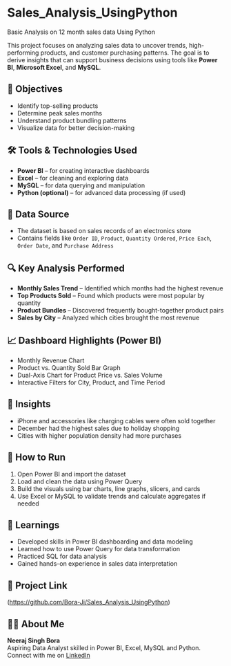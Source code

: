 # Sales_Analysis_UsingPython
Basic Analysis on 12 month sales data Using Python

This project focuses on analyzing sales data to uncover trends, high-performing products, and customer purchasing patterns. The goal is to derive insights that can support business decisions using tools like **Power BI**, **Microsoft Excel**, and **MySQL**.

## 🎯 Objectives
- Identify top-selling products
- Determine peak sales months
- Understand product bundling patterns
- Visualize data for better decision-making

## 🛠️ Tools & Technologies Used
- **Power BI** – for creating interactive dashboards
- **Excel** – for cleaning and exploring data
- **MySQL** – for data querying and manipulation
- **Python (optional)** – for advanced data processing (if used)

## 📁 Data Source
- The dataset is based on sales records of an electronics store
- Contains fields like `Order ID`, `Product`, `Quantity Ordered`, `Price Each`, `Order Date`, and `Purchase Address`

## 🔍 Key Analysis Performed
- **Monthly Sales Trend** – Identified which months had the highest revenue
- **Top Products Sold** – Found which products were most popular by quantity
- **Product Bundles** – Discovered frequently bought-together product pairs
- **Sales by City** – Analyzed which cities brought the most revenue

## 📈 Dashboard Highlights (Power BI)
- Monthly Revenue Chart
- Product vs. Quantity Sold Bar Graph
- Dual-Axis Chart for Product Price vs. Sales Volume
- Interactive Filters for City, Product, and Time Period

## 📌 Insights
- iPhone and accessories like charging cables were often sold together
- December had the highest sales due to holiday shopping
- Cities with higher population density had more purchases

## 🚀 How to Run
1. Open Power BI and import the dataset
2. Load and clean the data using Power Query
3. Build the visuals using bar charts, line graphs, slicers, and cards
4. Use Excel or MySQL to validate trends and calculate aggregates if needed

## 🧠 Learnings
- Developed skills in Power BI dashboarding and data modeling
- Learned how to use Power Query for data transformation
- Practiced SQL for data analysis
- Gained hands-on experience in sales data interpretation

## 🔗 Project Link
(https://github.com/Bora-Ji/Sales_Analysis_UsingPython)

## 🙋‍♂️ About Me
**Neeraj Singh Bora**  
Aspiring Data Analyst skilled in Power BI, Excel, MySQL and Python.  
Connect with me on [LinkedIn](linkedin.com/in/neeraj-singh-bora-8534b8281)

